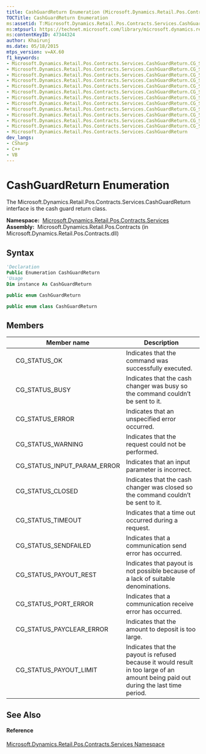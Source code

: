 ```yaml
---
title: CashGuardReturn Enumeration (Microsoft.Dynamics.Retail.Pos.Contracts.Services)
TOCTitle: CashGuardReturn Enumeration
ms:assetid: T:Microsoft.Dynamics.Retail.Pos.Contracts.Services.CashGuardReturn
ms:mtpsurl: https://technet.microsoft.com/library/microsoft.dynamics.retail.pos.contracts.services.cashguardreturn(v=AX.60)
ms:contentKeyID: 47344324
author: Khairunj
ms.date: 05/18/2015
mtps_version: v=AX.60
f1_keywords:
- Microsoft.Dynamics.Retail.Pos.Contracts.Services.CashGuardReturn.CG_STATUS_CLOSED
- Microsoft.Dynamics.Retail.Pos.Contracts.Services.CashGuardReturn.CG_STATUS_SENDFAILED
- Microsoft.Dynamics.Retail.Pos.Contracts.Services.CashGuardReturn.CG_STATUS_WARNING
- Microsoft.Dynamics.Retail.Pos.Contracts.Services.CashGuardReturn.CG_STATUS_OK
- Microsoft.Dynamics.Retail.Pos.Contracts.Services.CashGuardReturn.CG_STATUS_BUSY
- Microsoft.Dynamics.Retail.Pos.Contracts.Services.CashGuardReturn.CG_STATUS_INPUT_PARAM_ERROR
- Microsoft.Dynamics.Retail.Pos.Contracts.Services.CashGuardReturn.CG_STATUS_ERROR
- Microsoft.Dynamics.Retail.Pos.Contracts.Services.CashGuardReturn.CG_STATUS_PAYOUT_LIMIT
- Microsoft.Dynamics.Retail.Pos.Contracts.Services.CashGuardReturn.CG_STATUS_PAYCLEAR_ERROR
- Microsoft.Dynamics.Retail.Pos.Contracts.Services.CashGuardReturn.CG_STATUS_PORT_ERROR
- Microsoft.Dynamics.Retail.Pos.Contracts.Services.CashGuardReturn.CG_STATUS_PAYOUT_REST
- Microsoft.Dynamics.Retail.Pos.Contracts.Services.CashGuardReturn.CG_STATUS_TIMEOUT
- Microsoft.Dynamics.Retail.Pos.Contracts.Services.CashGuardReturn
dev_langs:
- CSharp
- C++
- VB
---
```


# CashGuardReturn Enumeration

The Microsoft.Dynamics.Retail.Pos.Contracts.Services.CashGuardReturn interface is the cash guard return class.

**Namespace:**  [Microsoft.Dynamics.Retail.Pos.Contracts.Services](microsoft-dynamics-retail-pos-contracts-services-namespace.md)  
**Assembly:**  Microsoft.Dynamics.Retail.Pos.Contracts (in Microsoft.Dynamics.Retail.Pos.Contracts.dll)

## Syntax

``` vb
'Declaration
Public Enumeration CashGuardReturn
'Usage
Dim instance As CashGuardReturn
```

``` csharp
public enum CashGuardReturn
```

``` c++
public enum class CashGuardReturn
```

## Members

<table>
<thead>
<tr class="header">
<th></th>
<th>Member name</th>
<th>Description</th>
</tr>
</thead>
<tbody>
<tr class="odd">
<td></td>
<td>CG_STATUS_OK</td>
<td>Indicates that the command was successfully executed.</td>
</tr>
<tr class="even">
<td></td>
<td>CG_STATUS_BUSY</td>
<td>Indicates that the cash changer was busy so the command couldn’t be sent to it.</td>
</tr>
<tr class="odd">
<td></td>
<td>CG_STATUS_ERROR</td>
<td>Indicates that an unspecified error occurred.</td>
</tr>
<tr class="even">
<td></td>
<td>CG_STATUS_WARNING</td>
<td>Indicates that the request could not be performed.</td>
</tr>
<tr class="odd">
<td></td>
<td>CG_STATUS_INPUT_PARAM_ERROR</td>
<td>Indicates that an input parameter is incorrect.</td>
</tr>
<tr class="even">
<td></td>
<td>CG_STATUS_CLOSED</td>
<td>Indicates that the cash changer was closed so the command couldn’t be sent to it.</td>
</tr>
<tr class="odd">
<td></td>
<td>CG_STATUS_TIMEOUT</td>
<td>Indicates that a time out occurred during a request.</td>
</tr>
<tr class="even">
<td></td>
<td>CG_STATUS_SENDFAILED</td>
<td>Indicates that a communication send error has occurred.</td>
</tr>
<tr class="odd">
<td></td>
<td>CG_STATUS_PAYOUT_REST</td>
<td>Indicates that payout is not possible because of a lack of suitable denominations.</td>
</tr>
<tr class="even">
<td></td>
<td>CG_STATUS_PORT_ERROR</td>
<td>Indicates that a communication receive error has occurred.</td>
</tr>
<tr class="odd">
<td></td>
<td>CG_STATUS_PAYCLEAR_ERROR</td>
<td>Indicates that the amount to deposit is too large.</td>
</tr>
<tr class="even">
<td></td>
<td>CG_STATUS_PAYOUT_LIMIT</td>
<td>Indicates that the payout is refused because it would result in too large of an amount being paid out during the last time period.</td>
</tr>
</tbody>
</table>


## See Also

#### Reference

[Microsoft.Dynamics.Retail.Pos.Contracts.Services Namespace](microsoft-dynamics-retail-pos-contracts-services-namespace.md)

